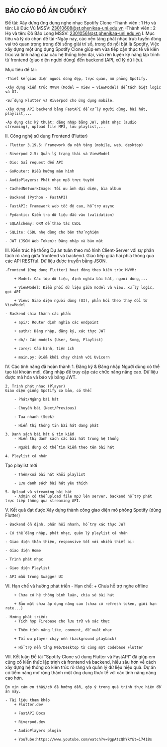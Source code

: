  ## BÁO CÁO ĐỒ ÁN CUỐI KỲ
Đề tài: Xây dựng ứng dụng nghe nhạc Spotify Clone
    -Thành viên : 1
        Họ và tên: Lê Đức Vũ
        MSSV: 23010608@st.phenikaa-uni.edu.vn
    -Thành viên : 2
        Họ và tên: Đô Bảo Long
        MSSV: 23010561@st.phenikaa-uni.edu.vn
I. Mục tiêu và lý do chọn đề tài
    -Ngày nay, các nền tảng phát nhạc trực tuyến đóng vai trò quan trọng trong đời sống giải trí số, trong đó nổi bật là Spotify. Việc xây dựng một ứng dụng Spotify Clone giúp em vừa tiếp cận thực tế về kiến trúc và tính năng của các hệ thống hiện đại, vừa rèn luyện kỹ năng lập trình từ frontend (giao diện người dùng) đến backend (API, xử lý dữ liệu).

Mục tiêu đề tài:

    -Thiết kế giao diện người dùng đẹp, trực quan, mô phỏng Spotify.

    -Xây dựng kiến trúc MVVM (Model – View – ViewModel) để tách biệt logic và UI.

    -Sử dụng Flutter và Riverpod cho ứng dụng mobile.

    -Xây dựng API backend bằng FastAPI để xử lý người dùng, bài hát, playlist,...

    -Áp dụng các kỹ thuật: đăng nhập bằng JWT, phát nhạc (audio streaming), upload file MP3, lưu playlist,...

II. Công nghệ sử dụng
Frontend (Flutter)

    - Flutter 3.19.5: Framework đa nền tảng (mobile, web, desktop)

    - Riverpod 2.5: Quản lý trạng thái và ViewModel

    - Dio: Gửi request đến API

    - GoRouter: Điều hướng màn hình

    - AudioPlayers: Phát nhạc mp3 trực tuyến

    - CachedNetworkImage: Tối ưu ảnh đại diện, bìa album

    - Backend (Python - FastAPI)

    - FastAPI: Framework web tốc độ cao, hỗ trợ async

    - Pydantic: Kiểm tra dữ liệu đầu vào (validation)

    - SQLAlchemy: ORM để thao tác CSDL

    - SQLite: CSDL nhẹ dùng cho bản thử nghiệm

    - JWT (JSON Web Token): Đăng nhập và bảo mật

III. Kiến trúc hệ thống
Dự án tuân theo mô hình Client-Server với sự phân tách rõ ràng giữa frontend và backend. Giao tiếp giữa hai phía thông qua các API RESTful. Dữ liệu được truyền bằng JSON.

    -Frontend (ứng dụng Flutter) hoạt động theo kiến trúc MVVM:

        + Model: Các lớp dữ liệu, định nghĩa bài hát, người dùng,...

        + ViewModel: Điều phối dữ liệu giữa model và view, xử lý logic, gọi API

        + View: Giao diện người dùng (UI), phản hồi theo thay đổi từ ViewModel

    - Backend chia thành các phần:

        + api/: Router định nghĩa các endpoint

        + auth/: Đăng nhập, đăng ký, xác thực JWT

        + db/: Các models (User, Song, Playlist)

        + core/: Cấu hình, tiện ích

        + main.py: Điểm khởi chạy chính với Uvicorn

IV. Các tính năng đã hoàn thành
    1. Đăng ký & Đăng nhập
    Người dùng có thể tạo tài khoản mới, đăng nhập để truy cập các chức năng nâng cao. Dữ liệu được mã hóa và bảo vệ bằng JWT.

    2. Trình phát nhạc (Player)
    Giao diện giống Spotify cơ bản, có thể:

        - Phát/Ngừng bài hát

        - Chuyển bài (Next/Previous)

        - Tua nhanh (Seek)

        - Hiển thị thông tin bài hát đang phát

    3. Danh sách bài hát & tìm kiếm
        - Hiển thị danh sách các bài hát trong hệ thống

        - Người dùng có thể tìm kiếm theo tên bài hát

    4. Playlist cá nhân
Tạo playlist mới

        - Thêm/xoá bài hát khỏi playlist

        - Lưu danh sách bài hát yêu thích

    5. Upload và streaming bài hát
        - Admin có thể upload file mp3 lên server, backend hỗ trợ phát trực tiếp thông qua streaming API.

V. Kết quả đạt được
Xây dựng thành công giao diện mô phỏng Spotify (dùng Flutter)

    - Backend ổn định, phản hồi nhanh, hỗ trợ xác thực JWT

    - Có thể đăng nhập, phát nhạc, quản lý playlist cá nhân

    - Giao diện thân thiện, responsive tốt với nhiều thiết bị:

    - Giao diện Home

    - Trình phát nhạc

    - Giao diện Playlist

    - API mẫu trong Swagger UI

VI. Hạn chế và hướng phát triển
    - Hạn chế:
        + Chưa hỗ trợ nghe offline

        + Chưa có hệ thống bình luận, chia sẻ bài hát

        + Bảo mật chưa áp dụng nâng cao (chưa có refresh token, giới hạn rate...)

    - Hướng phát triển:
        + Tích hợp Firebase cho lưu trữ và xác thực

        + Thêm tính năng like, comment, đề xuất nhạc

        + Tối ưu player chạy nền (background playback)

        + Hỗ trợ nền tảng Web/Desktop từ cùng một codebase Flutter

VII. Kết luận
    Đề tài "Spotify Clone sử dụng Flutter và FastAPI" đã giúp em củng cố kiến thức lập trình cả frontend và backend, hiểu sâu hơn về cách xây dựng hệ thống có kiến trúc rõ ràng và quản lý dữ liệu hiệu quả. Dự án có tiềm năng mở rộng thành một ứng dụng thực tế với các tính năng nâng cao hơn.

    Em xin cảm ơn thầy/cô đã hướng dẫn, góp ý trong quá trình thực hiện đồ án này.

    - Tài liệu tham khảo
        + Flutter.dev

        + FastAPI Docs

        + Riverpod.dev

        + AudioPlayers plugin

        + YouTube:https://www.youtube.com/watch?v=9gpAtzQhYkY&t=17418s

        